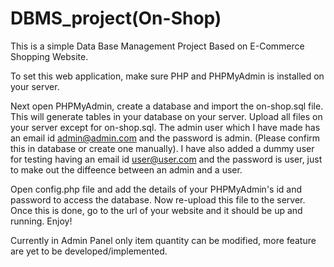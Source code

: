 # DBMS_project(On-Shop)
This is a simple Data Base Management Project Based on E-Commerce Shopping Website.

To set this web application, make sure PHP and PHPMyAdmin is installed on your server.

Next open PHPMyAdmin, create a database and import the on-shop.sql file. This will generate tables in your database on your server.
Upload all files on your server except for on-shop.sql.
The admin user which I have made has an email id admin@admin.com and the password is admin. (Please confirm this in database or create one manually).
I have also added a dummy user for testing having an email id user@user.com and the password is user, just to make out the diffeence between an admin and a user.

Open config.php file and add the details of your PHPMyAdmin's id and password to access the database. Now re-upload this file to the server.
Once this is done, go to the url of your website and it should be up and running.
Enjoy!

Currently in Admin Panel only item quantity can be modified, more feature are yet to be developed/implemented.

